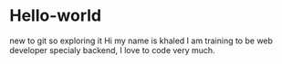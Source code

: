 # Hello-world
new to git so exploring it
Hi my name is khaled
I am training to be web developer  specialy backend, I love to code very much.
